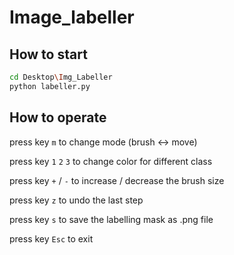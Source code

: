 # Image_labeller
## How to start
```bash
cd Desktop\Img_Labeller
python labeller.py
```
## How to operate
press key ```m``` to change mode (brush <-> move)

press key ```1``` ```2``` ```3``` to change color for different class

press key ```+``` / ```-``` to increase / decrease the brush size

press key ```z``` to undo the last step

press key ```s``` to save the labelling mask as .png file

press key ```Esc``` to exit
